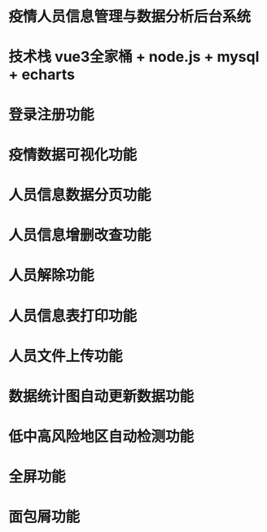 # 疫情人员信息管理与数据分析后台系统

# 技术栈 vue3全家桶 + node.js + mysql + echarts  

# 登录注册功能

# 疫情数据可视化功能

# 人员信息数据分页功能

# 人员信息增删改查功能

# 人员解除功能

# 人员信息表打印功能

# 人员文件上传功能

# 数据统计图自动更新数据功能

# 低中高风险地区自动检测功能

# 全屏功能

# 面包屑功能

						